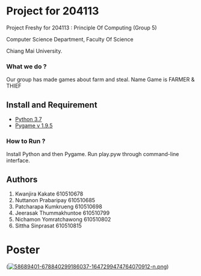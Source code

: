 # Project for 204113 
 Project Freshy for 204113 : Principle Of Computing (Group 5)
 
 Computer Science Department, Faculty Of Science 
 
 Chiang Mai University.
### What we do ?
 Our group has made games about farm and steal. Name Game is FARMER & THIEF 
## Install and Requirement
 * [Python 3.7](https://www.python.org/) 
 * [Pygame v 1.9.5](https://www.pygame.org/download.shtml)
### How to Run ?
 Install Python and then Pygame. Run play.pyw through command-line interface.
## Authors
 1. Kwanjira Kakate        610510678
 2. Nuttanon Prabaripay    610510685
 3. Patcharapa Kumkrueng   610510698
 4. Jeerasak Thummakhuntoe 610510799
 5. Nichamon Yomratchawong 610510802
 6. Sittha Sinprasat       610510815
# Poster
   ([![58689401-678840299186037-1647299474764070912-n.png](https://i.postimg.cc/XvqsN0rw/58689401-678840299186037-1647299474764070912-n.png)](https://postimg.cc/yJqmntXd)) 
